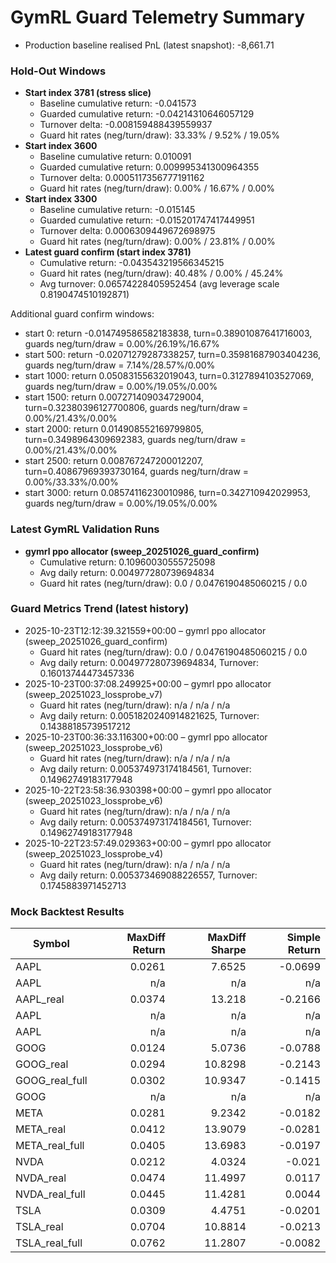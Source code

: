 # GymRL Guard Telemetry Summary

- Production baseline realised PnL (latest snapshot): -8,661.71

### Hold-Out Windows

- **Start index 3781 (stress slice)**
  - Baseline cumulative return: -0.041573
  - Guarded cumulative return: -0.04214310646057129
  - Turnover delta: -0.008159488439559937
  - Guard hit rates (neg/turn/draw): 33.33% / 9.52% / 19.05%
- **Start index 3600**
  - Baseline cumulative return: 0.010091
  - Guarded cumulative return: 0.009995341300964355
  - Turnover delta: 0.0005117356777191162
  - Guard hit rates (neg/turn/draw): 0.00% / 16.67% / 0.00%
- **Start index 3300**
  - Baseline cumulative return: -0.015145
  - Guarded cumulative return: -0.015201747417449951
  - Turnover delta: 0.0006309449672698975
  - Guard hit rates (neg/turn/draw): 0.00% / 23.81% / 0.00%
- **Latest guard confirm (start index 3781)**
  - Cumulative return: -0.043543219566345215
  - Guard hit rates (neg/turn/draw): 40.48% / 0.00% / 45.24%
  - Avg turnover: 0.06574228405952454 (avg leverage scale 0.8190474510192871)

Additional guard confirm windows:
- start 0: return -0.014749586582183838, turn=0.38901087641716003, guards neg/turn/draw = 0.00%/26.19%/16.67%
- start 500: return -0.02071279287338257, turn=0.35981687903404236, guards neg/turn/draw = 7.14%/28.57%/0.00%
- start 1000: return 0.05083155632019043, turn=0.3127894103527069, guards neg/turn/draw = 0.00%/19.05%/0.00%
- start 1500: return 0.007271409034729004, turn=0.32380396127700806, guards neg/turn/draw = 0.00%/21.43%/0.00%
- start 2000: return 0.014908552169799805, turn=0.3498964309692383, guards neg/turn/draw = 0.00%/21.43%/0.00%
- start 2500: return 0.008767247200012207, turn=0.40867969393730164, guards neg/turn/draw = 0.00%/33.33%/0.00%
- start 3000: return 0.08574116230010986, turn=0.342710942029953, guards neg/turn/draw = 0.00%/19.05%/0.00%

### Latest GymRL Validation Runs

- **gymrl ppo allocator (sweep_20251026_guard_confirm)**
  - Cumulative return: 0.10960030555725098
  - Avg daily return: 0.004977280739694834
  - Guard hit rates (neg/turn/draw): 0.0 / 0.0476190485060215 / 0.0

### Guard Metrics Trend (latest history)

- 2025-10-23T12:12:39.321559+00:00 – gymrl ppo allocator (sweep_20251026_guard_confirm)
  - Guard hit rates (neg/turn/draw): 0.0 / 0.0476190485060215 / 0.0
  - Avg daily return: 0.004977280739694834, Turnover: 0.16013744473457336
- 2025-10-23T00:37:08.249925+00:00 – gymrl ppo allocator (sweep_20251023_lossprobe_v7)
  - Guard hit rates (neg/turn/draw): n/a / n/a / n/a
  - Avg daily return: 0.0051820240914821625, Turnover: 0.14388185739517212
- 2025-10-23T00:36:33.116300+00:00 – gymrl ppo allocator (sweep_20251023_lossprobe_v6)
  - Guard hit rates (neg/turn/draw): n/a / n/a / n/a
  - Avg daily return: 0.005374973174184561, Turnover: 0.14962749183177948
- 2025-10-22T23:58:36.930398+00:00 – gymrl ppo allocator (sweep_20251023_lossprobe_v6)
  - Guard hit rates (neg/turn/draw): n/a / n/a / n/a
  - Avg daily return: 0.005374973174184561, Turnover: 0.14962749183177948
- 2025-10-22T23:57:49.029363+00:00 – gymrl ppo allocator (sweep_20251023_lossprobe_v4)
  - Guard hit rates (neg/turn/draw): n/a / n/a / n/a
  - Avg daily return: 0.005373469088226557, Turnover: 0.1745883971452713

### Mock Backtest Results

| Symbol | MaxDiff Return | MaxDiff Sharpe | Simple Return |
| --- | ---: | ---: | ---: |
| AAPL | 0.0261 | 7.6525 | -0.0699 |
| AAPL | n/a | n/a | n/a |
| AAPL_real | 0.0374 | 13.218 | -0.2166 |
| AAPL | n/a | n/a | n/a |
| AAPL | n/a | n/a | n/a |
| GOOG | 0.0124 | 5.0736 | -0.0788 |
| GOOG_real | 0.0294 | 10.8298 | -0.2143 |
| GOOG_real_full | 0.0302 | 10.9347 | -0.1415 |
| GOOG | n/a | n/a | n/a |
| META | 0.0281 | 9.2342 | -0.0182 |
| META_real | 0.0412 | 13.9079 | -0.0281 |
| META_real_full | 0.0405 | 13.6983 | -0.0197 |
| NVDA | 0.0212 | 4.0324 | -0.021 |
| NVDA_real | 0.0474 | 11.4997 | 0.0117 |
| NVDA_real_full | 0.0445 | 11.4281 | 0.0044 |
| TSLA | 0.0309 | 4.4751 | -0.0201 |
| TSLA_real | 0.0704 | 10.8814 | -0.0213 |
| TSLA_real_full | 0.0762 | 11.2807 | -0.0082 |
